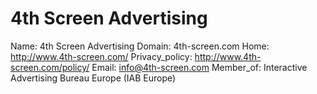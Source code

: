 
# 4th Screen Advertising

Name: 4th Screen Advertising
Domain: 4th-screen.com
Home: http://www.4th-screen.com/
Privacy_policy: http://www.4th-screen.com/policy/
Email: info@4th-screen.com
Member_of: Interactive Advertising Bureau Europe (IAB Europe)
